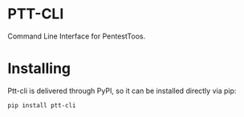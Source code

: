 # PTT-CLI

Command Line Interface for PentestToos.

# Installing
Ptt-cli is delivered through PyPI, so it can be installed directly via pip:
```
pip install ptt-cli
```
